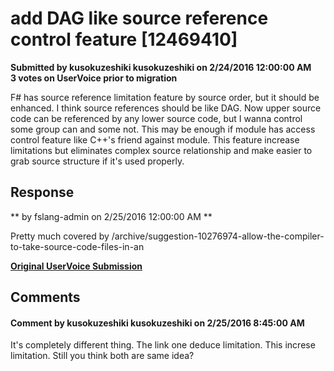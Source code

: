 # add DAG like source reference control feature [12469410] #

**Submitted by kusokuzeshiki kusokuzeshiki on 2/24/2016 12:00:00 AM**  
**3 votes on UserVoice prior to migration**  

F# has source reference limitation feature by source order, but it should be enhanced.
I think source references should be like DAG.
Now upper source code can be referenced by any lower source code, but I wanna control some group can and some not.
This may be enough if module has access control feature like C++'s friend against module.
This feature increase limitations but eliminates complex source relationship and make easier to grab source structure if it's used properly.



## Response ##
** by fslang-admin on 2/25/2016 12:00:00 AM **

Pretty much covered by /archive/suggestion-10276974-allow-the-compiler-to-take-source-code-files-in-an


**[Original UserVoice Submission](https://fslang.uservoice.com/forums/245727-f-language/suggestions/12469410)**


## Comments ##


#### Comment by kusokuzeshiki kusokuzeshiki on 2/25/2016 8:45:00 AM ####
It's completely different thing.
The link one deduce limitation.
This increse limitation.
Still you think both are same idea?

